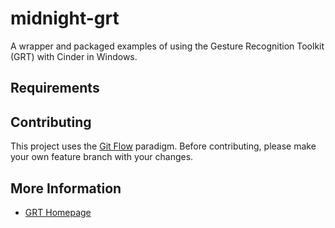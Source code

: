 # midnight-grt

A wrapper and packaged examples of using the Gesture Recognition Toolkit (GRT) with Cinder in Windows.

## Requirements

## Contributing
This project uses the [Git Flow](http://nvie.com/posts/a-successful-git-branching-model/) paradigm.  Before contributing, please make your own feature branch with your changes.

## More Information
* [GRT Homepage](http://www.github.com/nickgillian/grt/)